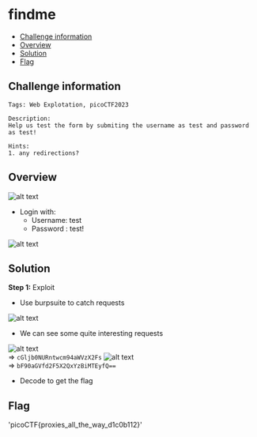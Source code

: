 # findme
- [Challenge information](#challenge-information)
- [Overview](#overview)
- [Solution](#solution)
- [Flag](#flag)
## Challenge information
```text
Tags: Web Explotation, picoCTF2023

Description:  
Help us test the form by submiting the username as test and password as test!

Hints: 
1. any redirections?
```
## Overview
![alt text](/CTF/picoCTF/Static/Images/findme/image1.png)  
* Login with:  
    * Username: test  
    * Password : test!  

![alt text](/CTF/picoCTF/Static/Images/findme/image2.png)  

## Solution
**Step 1:** Exploit  
* Use burpsuite to catch requests  

![alt text](/CTF/picoCTF/Static/Images/findme/image3.png)  
* We can see some quite interesting requests  

![alt text](/CTF/picoCTF/Static/Images/findme/image4.png)  
=> `cGljb0NURntwcm94aWVzX2Fs`
![alt text](/CTF/picoCTF/Static/Images/findme/image5.png)  
=> `bF90aGVfd2F5X2QxYzBiMTEyfQ==`
* Decode to get the flag
## Flag
'picoCTF{proxies_all_the_way_d1c0b112}'